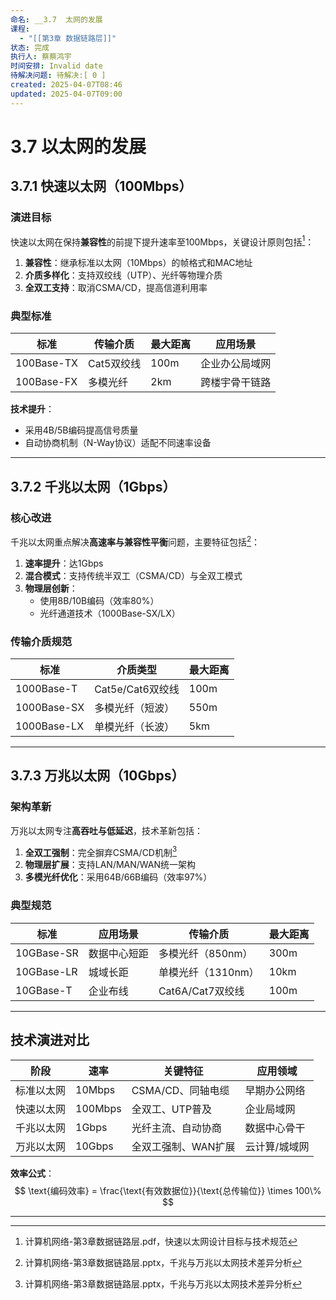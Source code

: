 ```yaml
---
命名: __3.7  太网的发展
课程:
  - "[[第3章 数据链路层]]"
状态: 完成
执行人: 蔡蔡鸿宇
时间安排: Invalid date
待解决问题: 待解决:[ 0 ]
created: 2025-04-07T08:46
updated: 2025-04-07T09:00
---
```


# 3.7 以太网的发展
## 3.7.1 快速以太网（100Mbps）

### 演进目标
快速以太网在保持**兼容性**的前提下提升速率至100Mbps，关键设计原则包括[^1]：
1. **兼容性**：继承标准以太网（10Mbps）的帧格式和MAC地址
2. **介质多样化**：支持双绞线（UTP）、光纤等物理介质
3. **全双工支持**：取消CSMA/CD，提高信道利用率

### 典型标准
| 标准      | 传输介质      | 最大距离 | 应用场景         |
|-----------|---------------|----------|------------------|
| 100Base-TX| Cat5双绞线    | 100m     | 企业办公局域网   |
| 100Base-FX| 多模光纤      | 2km      | 跨楼宇骨干链路   |

**技术提升**：
- 采用4B/5B编码提高信号质量
- 自动协商机制（N-Way协议）适配不同速率设备

---

## 3.7.2 千兆以太网（1Gbps）

### 核心改进
千兆以太网重点解决**高速率与兼容性平衡**问题，主要特征包括[^2]：
1. **速率提升**：达1Gbps
2. **混合模式**：支持传统半双工（CSMA/CD）与全双工模式
3. **物理层创新**：
   - 使用8B/10B编码（效率80%）
   - 光纤通道技术（1000Base-SX/LX）

### 传输介质规范
| 标准        | 介质类型           | 最大距离 |
|-------------|--------------------|----------|
| 1000Base-T  | Cat5e/Cat6双绞线   | 100m     |
| 1000Base-SX | 多模光纤（短波）   | 550m     |
| 1000Base-LX | 单模光纤（长波）   | 5km      |

---

## 3.7.3 万兆以太网（10Gbps）

### 架构革新
万兆以太网专注**高吞吐与低延迟**，技术革新包括：
1. **全双工强制**：完全摒弃CSMA/CD机制[^2]
2. **物理层扩展**：支持LAN/MAN/WAN统一架构
3. **多模光纤优化**：采用64B/66B编码（效率97%）

### 典型规范
| 标准          | 应用场景         | 传输介质        | 最大距离  |
|---------------|------------------|-----------------|-----------|
| 10GBase-SR    | 数据中心短距     | 多模光纤（850nm）| 300m      |
| 10GBase-LR    | 城域长距        | 单模光纤（1310nm）| 10km      |
| 10GBase-T     | 企业布线        | Cat6A/Cat7双绞线| 100m      |

---

## 技术演进对比
| 阶段         | 速率     | 关键特征                   | 应用领域         |
|--------------|----------|----------------------------|------------------|
| 标准以太网   | 10Mbps   | CSMA/CD、同轴电缆          | 早期办公网络     |
| 快速以太网   | 100Mbps  | 全双工、UTP普及            | 企业局域网       |
| 千兆以太网   | 1Gbps    | 光纤主流、自动协商         | 数据中心骨干     |
| 万兆以太网   | 10Gbps   | 全双工强制、WAN扩展        | 云计算/城域网    |

**效率公式**：
$$
 \text{编码效率} = \frac{\text{有效数据位}}{\text{总传输位}} \times 100\% 
$$

---

[^1]: 计算机网络-第3章数据链路层.pdf，快速以太网设计目标与技术规范
[^2]: 计算机网络-第3章数据链路层.pptx，千兆与万兆以太网技术差异分析
